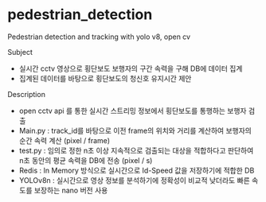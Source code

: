 # pedestrian_detection
Pedestrian detection and tracking with yolo v8, open cv

Subject
- 실시간 cctv 영상으로 횡단보도 보행자의 구간 속력을 구해 DB에 데이터 집계
- 집계된 데이터를 바탕으로 횡단보도의 청신호 유지시간 제안

Description
- open cctv api 를 통한 실시간 스트리밍 정보에서 횡단보도를 통행하는 보행자 검출
- Main.py : track_id를 바탕으로 이전 frame의 위치와 거리를 계산하여 보행자의 순간 속력 계산 (pixel / frame)
- test.py : 임의로 정한 n초 이상 지속적으로 검출되는 대상을 적합하다고 판단하여 n초 동안의 평균 속력을 DB에 전송 (pixel / s)
- Redis : In Memory 방식으로 실시간으로 Id-Speed 값을 저장하기에 적합한 DB
- YOLOv8n : 실시간으로 영상 정보를 분석하기에 정확성이 비교적 낮더라도 빠른 속도를 보장하는 nano 버전 사용
